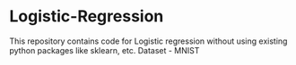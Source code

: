 # Logistic-Regression
This repository contains code for Logistic regression without using existing python packages like sklearn, etc.
Dataset - MNIST
